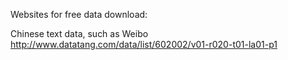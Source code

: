 Websites for free data download:

Chinese text data, such as Weibo
http://www.datatang.com/data/list/602002/v01-r020-t01-la01-p1
